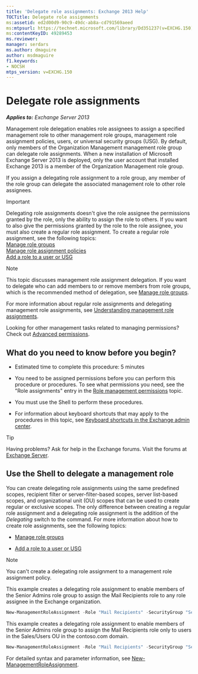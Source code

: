 ```yaml
---
title: 'Delegate role assignments: Exchange 2013 Help'
TOCTitle: Delegate role assignments
ms:assetid: ed2d00d9-90c9-49dc-ab8a-cd791569aeed
ms:mtpsurl: https://technet.microsoft.com/library/Dd351237(v=EXCHG.150)
ms:contentKeyID: 49289453
ms.reviewer: 
manager: serdars
ms.author: dmaguire
author: msdmaguire
f1.keywords:
- NOCSH
mtps_version: v=EXCHG.150
---
```


# Delegate role assignments

_**Applies to:** Exchange Server 2013_

Management role delegation enables role assignees to assign a specified management role to other management role groups, management role assignment policies, users, or universal security groups (USG). By default, only members of the Organization Management management role group can delegate role assignments. When a new installation of Microsoft Exchange Server 2013 is deployed, only the user account that installed Exchange 2013 is a member of the Organization Management role group.

If you assign a delegating role assignment to a role group, any member of the role group can delegate the associated management role to other role assignees.

> [!IMPORTANT]
> Delegating role assignments doesn't give the role assignee the permissions granted by the role, only the ability to assign the role to others. If you want to also give the permissions granted by the role to the role assignee, you must also create a regular role assignment. To create a regular role assignment, see the following topics:<BR><A href="manage-role-groups-exchange-2013-help.md">Manage role groups</A><BR><A href="manage-role-assignment-policies-exchange-2013-help.md">Manage role assignment policies</A><BR><A href="add-a-role-to-a-user-or-usg-exchange-2013-help.md">Add a role to a user or USG</A>

> [!NOTE]
> This topic discusses management role assignment delegation. If you want to delegate who can add members to or remove members from role groups, which is the recommended method of delegation, see <A href="manage-role-groups-exchange-2013-help.md">Manage role groups</A>.

For more information about regular role assignments and delegating management role assignments, see [Understanding management role assignments](understanding-management-role-assignments-exchange-2013-help.md).

Looking for other management tasks related to managing permissions? Check out [Advanced permissions](advanced-permissions-exchange-2013-help.md).

## What do you need to know before you begin?

- Estimated time to complete this procedure: 5 minutes

- You need to be assigned permissions before you can perform this procedure or procedures. To see what permissions you need, see the "Role assignments" entry in the [Role management permissions](role-management-permissions-exchange-2013-help.md) topic.

- You must use the Shell to perform these procedures.

- For information about keyboard shortcuts that may apply to the procedures in this topic, see [Keyboard shortcuts in the Exchange admin center](keyboard-shortcuts-in-the-exchange-admin-center-2013-help.md).

> [!TIP]
> Having problems? Ask for help in the Exchange forums. Visit the forums at [Exchange Server](https://social.technet.microsoft.com/forums/office/home?category=exchangeserver).

## Use the Shell to delegate a management role

You can create delegating role assignments using the same predefined scopes, recipient filter or server-filter-based scopes, server list-based scopes, and organizational unit (OU) scopes that can be used to create regular or exclusive scopes. The only difference between creating a regular role assignment and a delegating role assignment is the addition of the *Delegating* switch to the command. For more information about how to create role assignments, see the following topics:

- [Manage role groups](manage-role-groups-exchange-2013-help.md)

- [Add a role to a user or USG](add-a-role-to-a-user-or-usg-exchange-2013-help.md)

> [!NOTE]
> You can't create a delegating role assignment to a management role assignment policy.

This example creates a delegating role assignment to enable members of the Senior Admins role group to assign the Mail Recipients role to any role assignee in the Exchange organization.

```powershell
New-ManagementRoleAssignment -Role "Mail Recipients" -SecurityGroup "Senior Admins" -Name "Mail Recipients_Senior Admin - Delegate" -Delegating
```

This example creates a delegating role assignment to enable members of the Senior Admins role group to assign the Mail Recipients role only to users in the Sales/Users OU in the contoso.com domain.

```powershell
New-ManagementRoleAssignment -Role "Mail Recipients" -SecurityGroup "Senior Admins" -Name "Mail Recipients_Senior Admins - Delegate" -RecipientOrganizationalUnitScope contoso.com/sales/users -Delegating
```

For detailed syntax and parameter information, see [New-ManagementRoleAssignment](https://docs.microsoft.com/powershell/module/exchange/New-ManagementRoleAssignment).
